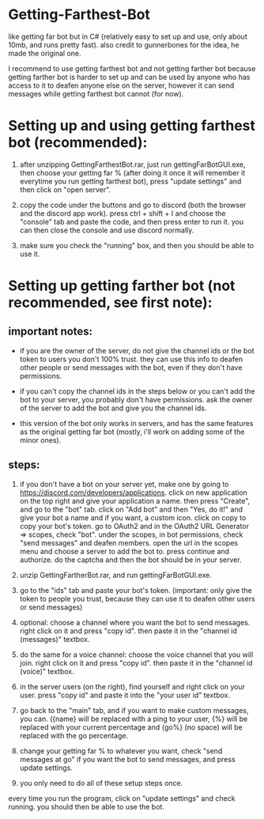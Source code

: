 # Getting-Farthest-Bot
like getting far bot but in C# (relatively easy to set up and use, only about 10mb, and runs pretty fast).
also credit to gunnerbones for the idea, he made the original one.

I recommend to use getting farthest bot and not getting farther bot because getting farther bot is harder to set up and can be used by anyone who has access to it to deafen anyone else on the server, however it can send messages while getting farthest bot cannot (for now).

Setting up and using getting farthest bot (recommended):
========================================================
1. after unzipping GettingFarthestBot.rar, just run gettingFarBotGUI.exe, then choose your getting far % (after doing it once it will remember it everytime you run getting farthest bot), press "update settings" and then click on "open server".

2. copy the code under the buttons and go to discord (both the browser and the discord app work). press ctrl + shift + I and choose the "console" tab and paste the code, and then press enter to run it. you can then close the console and use discord normally.

3. make sure you check the "running" box, and then you should be able to use it.

Setting up getting farther bot (not recommended, see first note):
=================================================================
important notes:
----------------
* if you are the owner of the server, do not give the channel ids or the bot token to users you don't 100% trust. they can use this info to deafen other people or send messages with the bot, even if they don't have permissions.

* if you can't copy the channel ids in the steps below or you can't add the bot to your server, you probably don't have permissions. ask the owner of the server to add the bot and give you the channel ids.

* this version of the bot only works in servers, and has the same features as the original getting far bot (mostly, i'll work on adding some of the minor ones).

steps:
------
1. if you don't have a bot on your server yet, make one by going to https://discord.com/developers/applications. click on new application on the top right and give your application a name. then press "Create", and go to the "bot" tab. click on "Add bot" and then "Yes, do it!" and give your bot a name and if you want, a custom icon. click on copy to copy your bot's token. go to OAuth2 and in the OAuth2 URL Generator => scopes, check "bot". under the scopes, in bot permissions, check "send messages" and deafen members. open the url in the scopes menu and choose a server to add the bot to. press continue and authorize. do the captcha and then the bot should be in your server.

2. unzip GettingFartherBot.rar, and run gettingFarBotGUI.exe.

3. go to the "ids" tab and paste your bot's token. (important: only give the token to people you trust, because they can use it to deafen other users or send messages)

4. optional: choose a channel where you want the bot to send messages. right click on it and press "copy id". then paste it in the "channel id (messages)" textbox.

5. do the same for a voice channel: choose the voice channel that you will join. right click on it and press "copy id". then paste it in the "channel id (voice)" textbox.

6. in the server users (on the right), find yourself and right click on your user. press "copy id" and paste it into the "your user id" textbox.

7. go back to the "main" tab, and if you want to make custom messages, you can. ({name} will be replaced with a ping to your user, {%} will be replaced with your current percentage and {go%} (no space) will be replaced with the go percentage.

8. change your getting far % to whatever you want, check "send messages at go" if you want the bot to send messages, and press update settings.

9. you only need to do all of these setup steps once.

every time you run the program, click on "update settings" and check running. you should then be able to use the bot.
